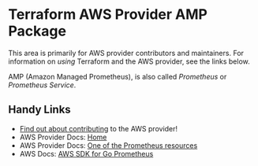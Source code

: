 # Terraform AWS Provider AMP Package
<!-- markdownlint-disable MD026 -->
This area is primarily for AWS provider contributors and maintainers. For information on _using_ Terraform and the AWS provider, see the links below.

AMP (Amazon Managed Prometheus), is also called _Prometheus_ or _Prometheus Service_.


## Handy Links
* [Find out about contributing](../../../docs/contributing) to the AWS provider!
* AWS Provider Docs: [Home](https://registry.terraform.io/providers/hashicorp/aws/latest/docs)
* AWS Provider Docs: [One of the Prometheus resources](https://registry.terraform.io/providers/hashicorp/aws/latest/docs/resources/prometheus_workspace)
* AWS Docs: [AWS SDK for Go Prometheus](https://docs.aws.amazon.com/sdk-for-go/api/service/prometheusservice/)

